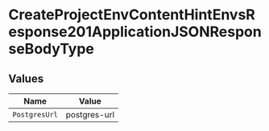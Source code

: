 # CreateProjectEnvContentHintEnvsResponse201ApplicationJSONResponseBodyType


## Values

| Name          | Value         |
| ------------- | ------------- |
| `PostgresUrl` | postgres-url  |